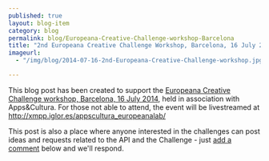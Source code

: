 ```yaml
---
published: true
layout: blog-item
category: blog
permalink: blog/Europeana-Creative-Challenge-workshop-Barcelona
title: "2nd Europeana Creative Challenge Workshop, Barcelona, 16 July 2014"
imageurl: 
  - "/img/blog/2014-07-16-2nd-Europeana-Creative-Challenge-workshop.jpg"

---
```

This blog post has been created to support the [Europeana Creative Challenge workshop, Barcelona, 16 July 2014](/events/2nd-Europeana-Creative-Challenge-workshop-Barcelona/), held in association with Apps&Cultura. For those not able to attend, the event will be livestreamed at http://xmpp.iglor.es/appscultura_europeanalab/

This post is also a place where anyone interested in the challenges can post ideas and requests related to the API and the Challenge - just [add a comment](#comments) below and we'll respond.
